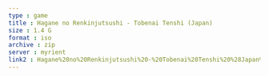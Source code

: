 ```yaml
---
type : game
title : Hagane no Renkinjutsushi - Tobenai Tenshi (Japan)
size : 1.4 G
format : iso
archive : zip
server : myrient
link2 : Hagane%20no%20Renkinjutsushi%20-%20Tobenai%20Tenshi%20%28Japan%29
---
```

